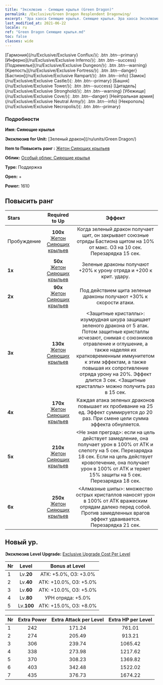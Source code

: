 ```yaml
---
title: "Эксклюзив - Сияющие крылья (Green Dragon)"
permalink: /Exclusive/Green Dragon Resplendent Dragonwing/
excerpt: "Эра хаоса Сияющие крылья. Сияющие крылья. Эра хаоса Эксклюзив Сияющие крылья. Зеленый дракон Эксклюзив."
last_modified_at: 2021-06-22
locale: ru
ref: "Green Dragon Сияющие крылья.md"
toc: false
classes: wide
---
```

 [Гармония](/ru/Exclusive/Exclusive Conflux/){: .btn .btn--primary} [Инферно](/ru/Exclusive/Exclusive Inferno/){: .btn .btn--success} [Подземелье](/ru/Exclusive/Exclusive Dungeon/){: .btn .btn--warning} [Крепость](/ru/Exclusive/Exclusive Fortress/){: .btn .btn--danger} [Бастион](/ru/Exclusive/Exclusive Rampart/){: .btn .btn--info} [Замок](/ru/Exclusive/Exclusive Castle/){: .btn .btn--primary} [Башня](/ru/Exclusive/Exclusive Tower/){: .btn .btn--success} [Цитадель](/ru/Exclusive/Exclusive Stronghold/){: .btn .btn--warning} [Убежище](/ru/Exclusive/Exclusive Cove/){: .btn .btn--danger} [Нейтральная армия](/ru/Exclusive/Exclusive Neutral Army/){: .btn .btn--info} [Некрополь](/ru/Exclusive/Exclusive Necropolis/){: .btn .btn--primary} 

### Подробности
 **Имя: Сияющие крылья** 

 **Эксклюзив for Unit:** [Зеленый дракон](/ru/units/Green Dragon/) 

 **Item to Повысить ранг :** [Жетон Сияющих крыльев](/ItemsRU/con_976/)

 **Облик:** [Особый облик: Сияющие крылья](/ItemsRU/con_644/)

 **Type:** Поддержка

 **Open:** +

 **Power:** 1610

## Повысить ранг 

  |     Stars    |  Required to Up | Эффект |
  |:-------------|:---------------:|:---------------:|
  |  Пробуждение  | **100x** [Жетон Сияющих крыльев](/ItemsRU/con_976/) | Когда зеленый дракон получает щит, он закрывает союзные отряды Бастиона щитом на 10% от макс. ОЗ на 10 сек. Перезарядка 15 сек. |
  | **1x** <i class="fas fa-star"/> | **50x** [Жетон Сияющих крыльев](/ItemsRU/con_976/) | Зеленые драконы получают +20% к урону отряда и +200 к крит. удару. |
  | **2x** <i class="fas fa-star"/> | **90x** [Жетон Сияющих крыльев](/ItemsRU/con_976/) | Под действием щита зеленые драконы получают +30% к скорости атаки. |
  | **3x** <i class="fas fa-star"/> | **130x** [Жетон Сияющих крыльев](/ItemsRU/con_976/) | <Защитные кристаллы>: изумрудная шкура защищает зеленого дракона от 5 атак. Потом защитные кристаллы исчезают, снимая с союзников отравление и оглушение, а также наделяя их кратковременным иммунитетом к этим эффектам, а также повышая их сопротивление отряда урону на 20%. Эффект длится 3 сек. <Защитные кристаллы> можно получить раз в 15 сек. |
  | **4x** <i class="fas fa-star"/> | **170x** [Жетон Сияющих крыльев](/ItemsRU/con_976/) | Каждая атака зеленых драконов повышает их пробивание на 25 ед. Эффект суммируется до 20 раз. При смене цели сумма эффекта обнуляется. |
  | **5x** <i class="fas fa-star"/> | **210x** [Жетон Сияющих крыльев](/ItemsRU/con_976/) | <Не зная преград>: если на цель действует замедление, она получает урон в 100% от АТК и слепоту на 5 сек. Перезарядка 18 сек. Если на цель действует кровотечение, она получает урон в 100% от АТК и теряет 15% защиты на 5 сек. Перезарядка 18 сек. |
  | **6x** <i class="fas fa-star"/> | **250x** [Жетон Сияющих крыльев](/ItemsRU/con_976/) | <Алмазные шипы>: множество острых кристаллов наносят урон в 100% от АТК вражеским отрядам далеко перед собой. Против замедленных врагов эффект удваивается. Перезарядка 21 сек. |


## Новый ур.
 **Эксклюзив Level Upgrade:** [Exclusive Upgrade Cost Per Level](/Exclusive/ExclusiveUpgradeCostPerLevel/)

  |  Nr  |   Level  | Bonus at Level |
  |:-----|:--------:|:--------------:|
  | 1 | Lv.**20** | АТК: +5.0%, ОЗ: +3.0% |
  | 2 | Lv.**40** | АТК: +10.0%, ОЗ: +5.0% |
  | 3 | Lv.**60** | АТК: +10.0%, ОЗ: +5.0% |
  | 4 | Lv.**80** | УРН отряда: +5.0% |
  | 5 | Lv.**100** | АТК: +15.0%, ОЗ: +8.0% |


  |  Nr  |  Extra Power | Extra Attack per Level | Extra HP per Level |
  |:-----|:--------:|:--------:|:--------:|
  | 1 | 242 | 171.24 | 761.01 |
  | 2 | 274 | 205.49 | 913.21 |
  | 3 | 306 | 239.74 | 1065.42 |
  | 4 | 338 | 273.98 | 1217.62 |
  | 5 | 370 | 308.23 | 1369.82 |
  | 6 | 403 | 342.48 | 1522.02 |
  | 7 | 435 | 376.73 | 1674.22 |


